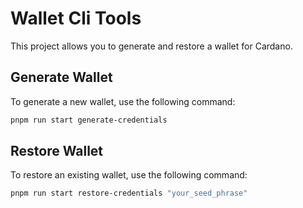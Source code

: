 # Wallet Cli Tools

This project allows you to generate and restore a wallet for Cardano.

## Generate Wallet

To generate a new wallet, use the following command:

```bash
pnpm run start generate-credentials
```

## Restore Wallet

To restore an existing wallet, use the following command:

```bash
pnpm run start restore-credentials "your_seed_phrase"
```